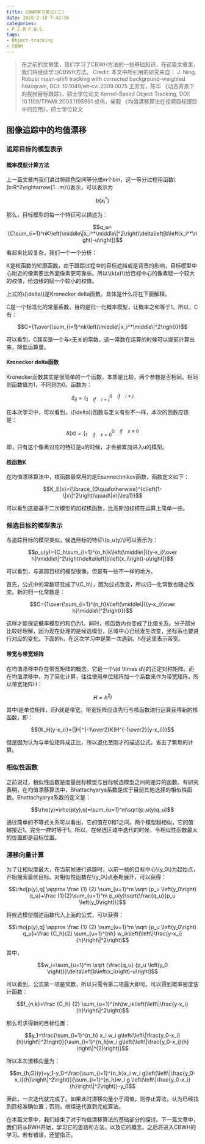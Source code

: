 ```yaml
---
title: CBWH学习笔记(二)
date: 2020-2-18 7:42:16
categories:
- P.E.M.P.W.S.
tags:
- Object-tracking
- CBWH
---
```


> 在之前的文章里，我们学习了CBWH方法的一些基础知识，在这篇文章里，我们将继续学习CBWH方法。
> Credit:
> 本文中所引用的研究来自：
> J. Ning, Robust mean-shift tracking with corrected background-weighted histogram, DOI: 10.1049/iet-cvi.2009.0075
> 王芳芳，陈华 《动态背景下的视频目标跟踪》，硕士学位论文
> Kernel-Based Object Tracking, DOI: 10.1109/TPAMI.2003.1195991
> 成伟，柴毅 《均值漂移算法在视频目标跟踪中的应用》，硕士学位论文

## 图像追踪中的均值漂移

### 追踪目标的模型表示

#### 概率模型计算方法

上一篇文章内我们讲过将颜色空间等分成m个bin，这一等分过程用函数\\(b:R^2\rightarrow{1...m}\\)表示，可以表示为

$$b\left(x_i^*\right)$$

那么，目标模型的每一个特征可以描述为：

$$q_u={C\sum_{i=1}^nK\left(\middle\|x_i^*\middle\|^2\right)\delta\left[b\left(x_i^*\right)-u\right]}$$

看起来比较复杂，我们一个一个分析：

K是核函数的轮廓函数，由于跟踪过程中的目标遮挡或是背景的影响，目标模型中心附近的像素要比外面像素更可靠些。所以\\(k(x)\\)给目标中心的像素赋一个较大的权值，给边缘的赋一个较小的权值。

上式的\\(\delta\))是Kronecker delta函数。具体是什么将在下面解释。

C是一个标准化的常量系数，目的是归一化概率模型，让概率之和等于1。所以，C有：

$$C={1\over{\sum_{i=1}^nk\left(\middle\|x_i^*\middle\|^2\right)}}$$

可以看到，C其实是一个与x无关的常数，这一常数在运算的时候可以提前计算出来，降低运算量。

#### Kronecker delta函数

Kronecker函数其实是很简单的一个函数，本质是比较，两个参数是否相同。相同则函数值为1，不同则为0。函数为：

$$ \delta_{ij}=\lbrace_{1 \quad if\quad i=j}^{0 \quad if\quad i \ne j} $$

在本次学习中，可以看到，\\(\delta\))函数与定义有些不一样，本次的函数应该是：

$$ \delta(x)=\lbrace_{1 \quad if \quad x=0}^{0 \quad if \quad x \ne 0} $$

即，只有这个像素对应的特征是u的时候，才会被累加进入u的模型。

#### 核函数K

在均值漂移算法中，核函数最常用的是Epannechnikov函数，函数定义如下：

$$K_E(x)={\lbrace_{0\quafotherwise}^{c\left(1-\|x\|^2\right)\quad\|x\|\leq1}}$$

可以看到这是基于二次模型的加权核函数，比高斯加权核在运算上简单一些。

### 候选目标的模型表示

与追踪目标的模型类似，候选目标的特征\\(p_u(y)\\)可以表示为：

$$p_u(y)={C_h\sum_{i=1}^{n_h}k\left(\middle\|{{y-x_i}\over h}\middle\|^2\right)\delta\left[b\left(x_i\right)-u\right]}$$

可以看到，与追踪目标的模型很像，但是有一些不一样的地方。

首先，公式中的常数项变成了\\(C_h\\)，因为公式改变，所以归一化常数也随之改变。新的归一化常数是：

$$C={1\over{\sum_{i=1}^{n_h}k\left(\middle\|{{y-x_i}\over h}\middle\|^2\right)}}$$

这样才能保证概率模型的和仍为1。同时，核函数内也变成了比值关系。分子部分比较好理解，因为现在处理的是候选模型，区域中心已经发生改变，坐标系也要进行对应的变化。下面的h，在这次学习中是第一次遇到。h在这里表示带宽。

#### 带宽与带宽矩阵

在均值漂移中存在带宽矩阵的概念。它是一个\\(d \times d\\)的正定对称矩阵。而在均值漂移中，为了简化计算，往往使用单位矩阵加一个系数来作为带宽矩阵。所以带宽矩阵H：

$$H=h^2I$$

其中I是单位矩阵，而h就是带宽。带宽矩阵应该先行与核函数进行运算获得新的核函数，即：

$${K_H(y-x_i)}={|H|^{-1\over2}K(H^{-1\over2}(y-x_i))}$$

但是因为认为与单位矩阵成正比，所以退化至刚才的描述公式，省去了繁琐的计算。

### 相似性函数

之前说过，相似性函数是度量目标模型与目标候选模型之间的差异的函数。有研究表明，在均值漂移算法中，Bhattachyarya系数是优于目前其他选择的相似性函数。Bhattachyarya系数的定义是：

$$\rho(y)=\rho(p(y),q)=\sum_{u=1}^m\sqrt{p_u(y)q_u}$$

通过简单的不等式关系可以看出，它的值在0和1之间。两个模型越相似，它的值越接近1。完全一样时等于1。所以，在候选区域中迭代的时候，令相似性函数最大的位置即是目标位置。

### 漂移向量计算

为了让相似度最大，在当前帧进行追踪时，以前一帧的目标中心\\(y_0\\)为起始点，开始搜索最优目标。对相似性函数在\\(y_0\\)点泰勒展开，可以获得：

$$\rho[p(y),q] \approx \frac {1} {2} \sum_{u=1}^m \sqrt {p_u \left(y_0\right) q_u}+\frac {1}{2}\sum_{u=1}^m p_u(y)\sqrt{\frac{q_u}{p_u \left(y_0\right)}}$$

将候选模型描述函数代入上面的公式，可以获得：

$$\rho[p(y),q] \approx \frac {1} {2} \sum_{u=1}^m \sqrt {p_u \left(y_0\right) q_u}+\frac {C_h}{2} \sum_{u=1}^{nh} w_ik\left(\left\|\frac{y-x_i} {h}\right\|^2\right)$$

其中，

$$w_i=\sum_{u=1}^m \sqrt {\frac{q_u} {p_u \left(y_0 \right)}}\delta\left[b\left(x_i\right)-u\right]$$

可以看到，公式第一项是常数，所以只需令第二项最大即可。可以得到概率密度估计函数：

$$f_{n,k}=\frac {C_h} {2} \sum_{u=1}^{nh}w_ik\left(\left\|\frac{y-x_i}{h}\right\|^2\right)$$

那么可求得新的目标位置：

$$y_1=\frac{\sum_{i=1}^{n_h} x_i w_i g\left(\left\|\frac{y_0-x_i}{h}\right\|^2\right)}{\sum_{i=1}^{n_h}w_i g\left(\left\|\frac{y_0-x_i}{h} \right\|^{2}\right)}$$

所以本次漂移向量为：

$$m_{h,G}(y)=y_1-y_0=\frac{\sum_{i=1}^{n_h}x_i w_i g\left(\left\|\frac{y_0-x_i}{h}\right\|^2\right)}{\sum_{i=1}^{n_h}w_i g \left(\left\|\frac{y_0-x_i}{h}\right\|^2\right)}-y_0$$

至此，一次迭代就完成了。如果此时漂移向量小于阈值，则停止算法，认为已经找到目标准确位置；否则，继续迭代直到完成算法。

在本篇文章中，我们结束了对于均值漂移算法的基础部分的探讨。下一篇文章中，我们将从BWH开始，学习它的思路和方法，以及它的概念。之后将进入CBWH的学习。若有错误，还望指正。
